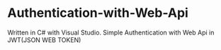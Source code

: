# Authentication-with-Web-Api
Written in C# with Visual Studio. Simple Authentication with Web Api in JWT(JSON WEB TOKEN)
